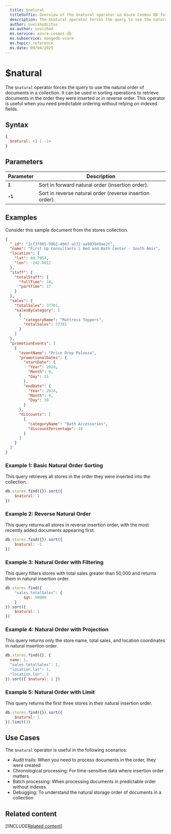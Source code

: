 ```yaml
---
  title: $natural
  titleSuffix: Overview of the $natural operator in Azure Cosmos DB for MongoDB (vCore)
  description: The $natural operator forces the query to use the natural order of documents in a collection, providing control over document ordering and retrieval.
  author: suvishodcitus
  ms.author: suvishod
  ms.service: azure-cosmos-db
  ms.subservice: mongodb-vcore
  ms.topic: reference
  ms.date: 09/04/2025
---
```


# $natural

The `$natural` operator forces the query to use the natural order of documents in a collection. It can be used in sorting operations to retrieve documents in the order they were inserted or in reverse order. This operator is useful when you need predictable ordering without relying on indexed fields.

## Syntax

```javascript
{
  $natural: <1 | -1>
}
```

## Parameters

| Parameter | Description |
| --- | --- |
| **`1`** | Sort in forward natural order (insertion order). |
| **`-1`** | Sort in reverse natural order (reverse insertion order). |

## Examples

Consider this sample document from the stores collection.

```json
{
  "_id": "2cf3f885-9962-4b67-a172-aa9039e9ae2f",
  "name": "First Up Consultants | Bed and Bath Center - South Amir",
  "location": {
    "lat": 60.7954,
    "lon": -142.0012
  },
  "staff": {
    "totalStaff": {
      "fullTime": 18,
      "partTime": 17
    }
  },
  "sales": {
    "totalSales": 37701,
    "salesByCategory": [
      {
        "categoryName": "Mattress Toppers",
        "totalSales": 37701
      }
    ]
  },
  "promotionEvents": [
    {
      "eventName": "Price Drop Palooza",
      "promotionalDates": {
        "startDate": {
          "Year": 2024,
          "Month": 9,
          "Day": 21
        },
        "endDate": {
          "Year": 2024,
          "Month": 9,
          "Day": 30
        }
      },
      "discounts": [
        {
          "categoryName": "Bath Accessories",
          "discountPercentage": 18
        }
      ]
    }
  ]
}
```

### Example 1: Basic Natural Order Sorting

This query retrieves all stores in the order they were inserted into the collection.

```javascript
db.stores.find({}).sort({
    $natural: 1
})
```

### Example 2: Reverse Natural Order

This query returns all stores in reverse insertion order, with the most recently added documents appearing first.

```javascript
db.stores.find({}).sort({
    $natural: -1
})
```

### Example 3: Natural Order with Filtering

This query filters stores with total sales greater than 50,000 and returns them in natural insertion order.

```javascript
db.stores.find({
    "sales.totalSales": {
        $gt: 50000
    }
}).sort({
    $natural: 1
})
```

### Example 4: Natural Order with Projection

This query returns only the store name, total sales, and location coordinates in natural insertion order.

```javascript
db.stores.find({}, {
  name: 1,
  "sales.totalSales": 1,
  "location.lat": 1,
  "location.lon": 1
}).sort({ $natural: 1 })
```

### Example 5: Natural Order with Limit

This query returns the first three stores in their natural insertion order.

```javascript
db.stores.find({}).sort({
    $natural: 1
}).limit(3)
```

## Use Cases

The `$natural` operator is useful in the following scenarios:

- Audit trails: When you need to process documents in the order, they were created
- Chronological processing: For time-sensitive data where insertion order matters
- Batch processing: When processing documents in predictable order without indexes
- Debugging: To understand the natural storage order of documents in a collection


## Related content

[!INCLUDE[Related content](../includes/related-content.md)]

